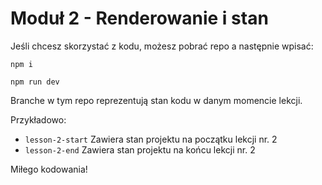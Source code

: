 # Moduł 2 - Renderowanie i stan

Jeśli chcesz skorzystać z kodu, możesz pobrać repo a następnie wpisać:

`npm i`

`npm run dev`

Branche w tym repo reprezentują stan kodu w danym momencie lekcji.

Przykładowo:

-   `lesson-2-start` Zawiera stan projektu na początku lekcji nr. 2
-   `lesson-2-end` Zawiera stan projektu na końcu lekcji nr. 2

Miłego kodowania!
